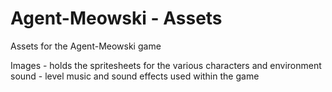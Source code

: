 # Agent-Meowski - Assets
Assets for the Agent-Meowski game

Images - holds the spritesheets for the various characters and environment
sound - level music and sound effects used within the game